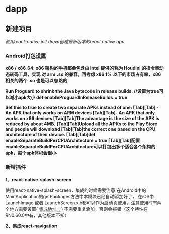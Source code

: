 # dapp
## 新建项目
*使用react-native init dapp创建最新版本的react native app*

### Android打包设置
**x86 / x86_64: x86 架构的手机都会包含由 Intel 提供的称为 Houdini 的指令集动态转码工具，实现 对 arm .so 的兼容，再考虑 x86 1% 以下的市场占有率，x86 相关的两个 .so 也是可以忽略的**

**Run Proguard to shrink the Java bytecode in release builds.
  //设置为true可以减小apk大小
  def enableProguardInReleaseBuilds = true**
  
**Set this to true to create two separate APKs instead of one:
   [Tab][Tab] - An APK that only works on ARM devices
   [Tab][Tab]- An APK that only works on x86 devices
   [Tab][Tab]The advantage is the size of the APK is reduced by about 4MB.
   [Tab][Tab]Upload all the APKs to the Play Store and people will download
   [Tab][Tab]the correct one based on the CPU architecture of their device.
  [Tab][Tab]def enableSeparateBuildPerCPUArchitecture = true
  [Tab][Tab]配置enableSeparateBuildPerCPUArchitecture可以打包出多个适合各个架构的apk，每个apk体积会很小**
  
### 新增插件

**1、react-native-splash-screen**

使用react-native-splash-screen，集成的时候需要注意
在Android中的MainApplication的getPackages方法中本模块已经自动添加好了，
在iOS中LaunchImage 或者 LaunchScreen.xib都可以作为启动页使用，注意使用时有两个地方需要设置(
[集成地址：](https://www.jianshu.com/p/4540ac17dfd4))
不需要重复添加。否则会报错（这个特性在RN0.60.0中有，其他版本不知）

**2、集成react-navigation**



